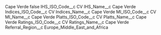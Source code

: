 <?xml version="1.0" encoding="UTF-8"?>
<CustomMetadata xmlns="http://soap.sforce.com/2006/04/metadata" xmlns:xsi="http://www.w3.org/2001/XMLSchema-instance" xmlns:xsd="http://www.w3.org/2001/XMLSchema">
    <label>Cape Verde</label>
    <protected>false</protected>
    <values>
        <field>IHS_ISO_Code__c</field>
        <value xsi:type="xsd:string">CV</value>
    </values>
    <values>
        <field>IHS_Name__c</field>
        <value xsi:type="xsd:string">Cape Verde</value>
    </values>
    <values>
        <field>Indices_ISO_Code__c</field>
        <value xsi:type="xsd:string">CV</value>
    </values>
    <values>
        <field>Indices_Name__c</field>
        <value xsi:type="xsd:string">Cape Verde</value>
    </values>
    <values>
        <field>MI_ISO_Code__c</field>
        <value xsi:type="xsd:string">CV</value>
    </values>
    <values>
        <field>MI_Name__c</field>
        <value xsi:type="xsd:string">Cape Verde</value>
    </values>
    <values>
        <field>Platts_ISO_Code__c</field>
        <value xsi:type="xsd:string">CV</value>
    </values>
    <values>
        <field>Platts_Name__c</field>
        <value xsi:type="xsd:string">Cape Verde</value>
    </values>
    <values>
        <field>Ratings_ISO_Code__c</field>
        <value xsi:type="xsd:string">CV</value>
    </values>
    <values>
        <field>Ratings_Name__c</field>
        <value xsi:type="xsd:string">Cape Verde</value>
    </values>
    <values>
        <field>Referral_Region__c</field>
        <value xsi:type="xsd:string">Europe_Middle_East_and_Africa</value>
    </values>
</CustomMetadata>
